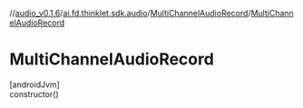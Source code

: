 //[audio_v0.1.6](../../../index.md)/[ai.fd.thinklet.sdk.audio](../index.md)/[MultiChannelAudioRecord](index.md)/[MultiChannelAudioRecord](-multi-channel-audio-record.md)

# MultiChannelAudioRecord

[androidJvm]\
constructor()
